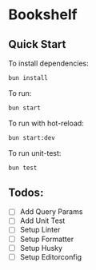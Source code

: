 # Bookshelf

## Quick Start

To install dependencies:

```bash
bun install
```

To run:

```bash
bun start
```

To run with hot-reload:

```bash
bun start:dev
```

To run unit-test:

```bash
bun test
```

## Todos:

- [ ] Add Query Params
- [ ] Add Unit Test
- [ ] Setup Linter
- [ ] Setup Formatter
- [ ] Setup Husky
- [ ] Setup Editorconfig
